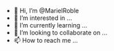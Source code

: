 - 👋 Hi, I’m @MarielRoble
- 👀 I’m interested in ...
- 🌱 I’m currently learning ...
- 💞️ I’m looking to collaborate on ...
- 📫 How to reach me ...

<!---
MarielRoble/MarielRoble is a ✨ special ✨ repository because its `README.md` (this file) appears on your GitHub profile.
You can click the Preview link to take a look at your changes.
--->

